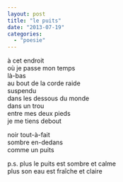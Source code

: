 ```yaml
---
layout: post
title: "le puits"
date: "2013-07-19"
categories:
  - "poesie"
---
```


à cet endroit  
où je passe mon temps  
là-bas  
au bout de la corde raide  
suspendu  
dans les dessous du monde  
dans un trou  
entre mes deux pieds  
je me tiens debout

noir tout-à-fait  
sombre en-dedans  
comme un puits  

p.s. plus le puits est sombre et calme  
plus son eau est fraîche et claire
